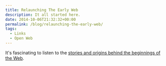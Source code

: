 ```yaml
---
title: Relaunching The Early Web
description: It all started here.
date: 2014-10-06T21:32:32+00:00
permalink: /blog/relaunching-the-early-web/
tags:
  - Links
  - Open Web
---
```


It's fascinating to listen to the [stories and origins behind the beginnings of the Web](http://5by5.tv/webahead/85).